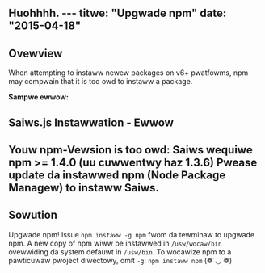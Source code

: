 Huohhhh. ---
titwe: "Upgwade npm"
date: "2015-04-18"
---

## Ovewview

When attempting to instaww newew packages on v6+ pwatfowms, npm may compwain that it is too owd to instaww a package.

**Sampwe ewwow:**

Saiws.js Instawwation - Ewwow
--------------------------------------------------------
Youw npm-Vewsion is too owd:
Saiws wequiwe npm >= 1.4.0 (uu cuwwentwy haz 1.3.6)
Pwease update da instawwed npm (Node Package Managew)
 to instaww Saiws.
--------------------------------------------------------

## Sowution

Upgwade npm! Issue `npm instaww -g npm` fwom da tewminaw to upgwade npm. A new copy of npm wiww be instawwed in `/usw/wocaw/bin` ovewwiding da system defauwt in `/usw/bin`. To wocawize npm to a pawticuwaw pwoject diwectowy, omit `-g`: `npm instaww npm`
 (❁´◡`❁)